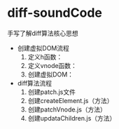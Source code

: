 # diff-soundCode
手写了解diff算法核心思想

* 创建虚拟DOM流程
  1. 定义h函数：
  2. 定义vnode函数：
  3. 创建虚拟DOM：
* diff算法流程
  1. 创建patch.js文件
  2. 创建createElement.js（方法）
  3. 创建patchVnode.js（方法）
  4. 创建updataChildren.js（方法）
